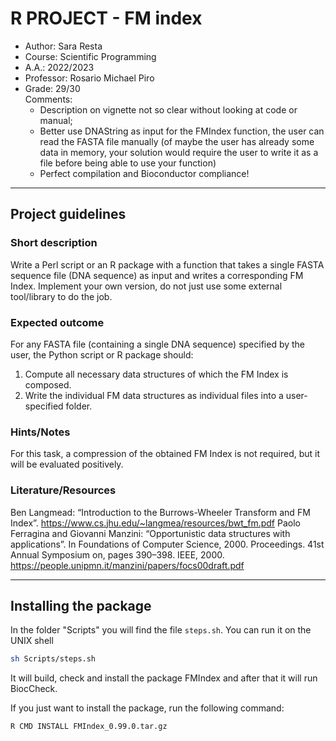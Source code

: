 # R PROJECT - FM index

 * Author: Sara Resta
 * Course: Scientific Programming
 * A.A.: 2022/2023
 * Professor: Rosario Michael Piro
 * Grade: 29/30  
   Comments:
    * Description on vignette not so clear without looking at code or manual;
    * Better use DNAString as input for the FMIndex function, the user can read the FASTA file manually
      (of maybe the user has already some data in memory, your solution would require the user to write it as a file before being able to use your function)
    * Perfect compilation and Bioconductor compliance!
  
-------------------------------------------------------------
  
## Project guidelines
### Short description
Write a Perl script or an R package with a function that takes a single FASTA
sequence file (DNA sequence) as input and writes a corresponding FM Index. Implement your own
version, do not just use some external tool/library to do the job.

### Expected outcome
For any FASTA file (containing a single DNA sequence) specified by the user, the Python script or
R package should:
 1. Compute all necessary data structures of which the FM Index is composed.
 2. Write the individual FM data structures as individual files into a user-specified folder.

### Hints/Notes
For this task, a compression of the obtained FM Index is not required, but it will be evaluated
positively.

### Literature/Resources
Ben Langmead: “Introduction to the Burrows-Wheeler Transform and FM Index”.
https://www.cs.jhu.edu/~langmea/resources/bwt_fm.pdf
Paolo Ferragina and Giovanni Manzini: “Opportunistic data structures with applications”. In
Foundations of Computer Science, 2000. Proceedings. 41st Annual Symposium on, pages 390–398.
IEEE, 2000. https://people.unipmn.it/manzini/papers/focs00draft.pdf 
  
-------------------------------------------------------------

## Installing the package
In the folder "Scripts" you will find the file ```steps.sh```. You can run it on the UNIX shell  
```bash  
sh Scripts/steps.sh
```   
It will build, check and install the package FMIndex and after that it will run BiocCheck.  
  
If you just want to install the package, run the following command:  
```bash  
R CMD INSTALL FMIndex_0.99.0.tar.gz
```

